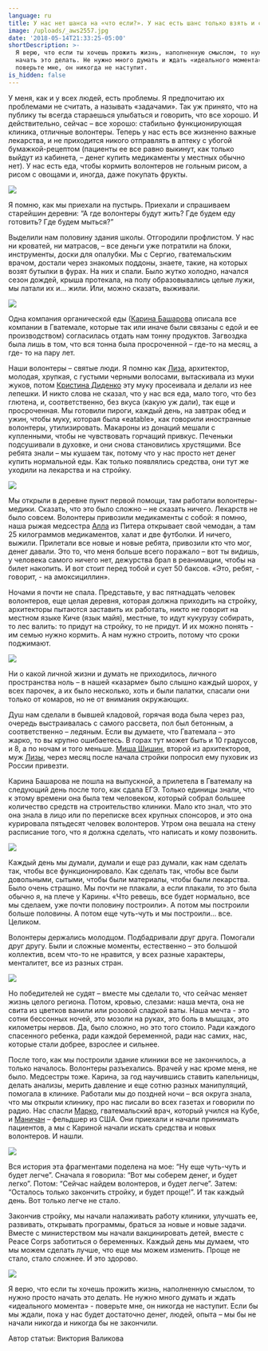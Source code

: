 ```yaml
---
language: ru
title: У нас нет шанса на «что если?». У нас есть шанс только взять и сделать.
image: /uploads/_aws2557.jpg
date: '2018-05-14T21:33:25-05:00'
shortDescription: >-
  Я верю, что если ты хочешь прожить жизнь, наполненную смыслом, то нужно просто
  начать это делать. Не нужно много думать и ждать «идеального момента» -
  поверьте мне, он никогда не наступит.
is_hidden: false
---
```

У меня, как и у всех людей, есть проблемы. Я предпочитаю их проблемами не считать, а называть «задачами». Так уж принято, что на публику ты всегда стараешься улыбаться и говорить, что все хорошо. И действительно, сейчас – все хорошо: стабильно функционирующая клиника, отличные волонтеры. Теперь у нас есть все жизненно важные лекарства, и не приходится никого отправлять в аптеку с убогой бумажкой-рецептом (пациенты ее все равно выкинут, как только выйдут из кабинета, – денег купить медикаменты у местных обычно нет). У нас есть еда, чтобы кормить волонтеров не гольным рисом, а рисом с овощами и, иногда, даже покупать фрукты.

![](/uploads/_aws8178.jpg)


Я помню, как мы приехали на пустырь. Приехали и спрашиваем старейшин деревни: “А где волонтеры будут жить? Где будем еду готовить? Где будем мыться?”

Выделили нам половину здания школы. Отгородили профлистом. У нас ни кроватей, ни матрасов, – все деньги уже потратили на блоки, инструменты, доски для опалубки. Мы с Сергио, гватемальским врачом, достали через знакомых поддоны, знаете, такие, на которых возят бутылки в фурах. На них и спали. Было жутко холодно, начался сезон дождей, крыша протекала, на полу образовывались целые лужи, мы латали их и… жили. Или, можно сказать, выживали.

![](/uploads/l35a4111-fb.jpg)

Одна компания органической еды ([Карина Башарова](https://vk.com/kr.basharova) описала все компании в Гватемале, которые так или иначе были связаны с едой и ее производством) согласилась отдать нам тонну продуктов. Загвоздка была лишь в том, что вся тонна была просроченной – где-то на месяц, а где- то на пару лет.


Наши волонтеры – святые люди. Я помню как [Лиза](https://vk.com/liz.shishina), архитектор, молодая, хрупкая, с густыми черными волосами, вытаскивала из муки жуков, потом [Кристина Диденко](https://vk.com/id139159653) эту муку просеивала и делали из нее лепешки. И никто слова не сказал, что у нас вся еда, мало того, что без глютена, и, соответственно, без вкуса (какую уж дали), так еще и просроченная. Мы готовили пироги, каждый день, на завтрак обед и ужин, чтобы муку, которая была «eatable», как говорили иностранные волонтеры, утилизировать. Макароны из донаций мешали с купленными, чтобы не чувствовать горчащий привкус. Печеньки подсушивали в духовке, и они снова становились хрустящими. Все ребята знали – мы кушаем так, потому что у нас просто нет денег купить нормальной еды. Как только появлялись средства, они тут же уходили на лекарства и на стройку.

![](/uploads/l35a1334-livejournal.jpg)

Мы открыли в деревне пункт первой помощи, там работали волонтеры-медики. Сказать, что это было сложно – не сказать ничего. Лекарств не было совсем. Волонтеры привозили медикаменты с собой: я помню, наша рыжая медсестра [Алла](https://vk.com/id2064116) из Питера открывает свой чемодан, а там 25 килограммов медикаментов, халат и две футболки. И ничего, выжили. Прилетали все новые и новые ребята, привозили кто что мог, денег давали. Это то, что меня больше всего поражало – вот ты видишь, у человека самого ничего нет, дежурства брал в реанимации, чтобы на билет накопить. И вот стоит перед тобой и сует 50 баксов. «Это, ребят, - говорит, - на амоксициллин».

Ночами я почти не спала. Представьте, у вас пятнадцать человек волонтеров, еще целая деревня, которая должна приходить на стройку, архитекторы пытаются заставить их работать, никто не говорит на местном языке Киче (язык майя), местные, то идут кукурузу собирать, то лес валить: то придут на стройку, то не придут. И их можно понять - им семью нужно кормить. А нам нужно строить, потому что сроки поджимают.

![](/uploads/l35a2846-fb.jpg)

Ни о какой личной жизни и думать не приходилось, личного пространства ноль – в нашей «казарме» было слышно каждый шорох, у всех парочек, а их было несколько, хоть и были палатки, спасали они только от комаров, но не от внимания окружающих.

Душ нам сделали в бывшей кладовой, горячая вода была через раз, очередь выстраивалась с самого рассвета, пол был бетонным, а соответственно – ледяным. Если вы думаете, что Гватемала – это жарко, то вы крупно ошибаетесь. В горах тут может быть и 10 градусов, и 8, а по ночам и того меньше. [Миша Шишин](https://vk.com/id2103608), второй из архитекторов, муж [Лизы](https://vk.com/liz.shishina), через месяц после начала стройки попросил ему пуховик из России привезти.

Карина Башарова не пошла на выпускной, а прилетела в Гватемалу на следующий день после того, как сдала ЕГЭ. Только единицы знали, что к этому времени она была тем человеком, который собрал большее количество средств на строительство клиники. Мало кто знал, что это она знала в лицо или по переписке всех крупных спонсоров, и это она курировала пятьдесят человек волонтеров. Утром она вешала на стену расписание того, что я должна сделать, что написать и кому позвонить.

![](/uploads/l35a0344-livejournal.jpg)

Каждый день мы думали, думали и еще раз думали, как нам сделать так, чтобы все функционировало. Как сделать так, чтобы все были довольными, сытыми, чтобы были материалы, чтобы были лекарства. Было очень страшно. Мы почти не плакали, а если плакали, то это была обычно я, на плече у Карины. «Что ревешь, все будет нормально, все мы сделаем, уже почти половину построили». А потом мы построили больше половины. А потом еще чуть-чуть и мы построили… все. Целиком.

Волонтеры держались молодцом. Подбадривали друг друга. Помогали друг другу. Были и сложные моменты, естественно – это большой коллектив, всем что-то не нравится, у всех разные характеры, менталитет, все из разных стран.

![](/uploads/l35a2891-edit-livejournal.jpg)

Но победителей не судят – вместе мы сделали то, что сейчас меняет жизнь целого региона. Потом, кровью, слезами: наша мечта, она не свита из цветков ванили или розовой сладкой ваты. Наша мечта - это сотни бессонных ночей, это мозоли на руках, это боль в мышцах, это километры нервов. Да, было сложно, но это того стоило. Ради каждого спасенного ребенка, ради каждой беременной, ради нас самих, нас, которые стали добрее, взрослее и сильнее.


После того, как мы построили здание клиники все не закончилось, а только началось. Волонтеры разъехались. Врачей у нас кроме меня, не было. Медсестры тоже. Карина, за год научившись ставить капельницы, делать анализы, мерить давление и еще сотню разных манипуляций, помогала в клинике. Работали мы до поздней ночи – вся округа знала, что мы открыли клинику, про нас писали во всех газетах и говорили по радио. Нас спасли [Марко](https://www.facebook.com/marcoeduardo.jacintoalonzo), гватемальский врач, который учился на Кубе, и [Маничан](https://www.facebook.com/manichanh.ratts) – фельдшер из США. Они приехали и начали принимать пациентов, а мы с Кариной начали искать средства и новых волонтеров. И нашли.

![](/uploads/0q4a3585.jpg)

Вся история эта фрагментами поделена на мое: “Ну еще чуть-чуть и будет легче”. Сначала я говорила: “Вот мы соберем денег, и будет легко”. Потом: “Сейчас найдем волонтеров, и будет легче”. Затем: “Осталось только закончить стройку, и будет проще!”. И так каждый день. Вот только легче не стало.

Закончив стройку, мы начали налаживать работу клиники, улучшать ее, развивать, открывать программы, браться за новые и новые задачи. Вместе с министерством мы начали вакцинировать детей, вместе с Peace Corps заботиться о беременных. Каждый день мы думаем, что мы можем сделать лучше, что еще мы можем изменить. Проще не стало, стало сложнее. И это здорово.

![](/uploads/0q4a6434.jpg)

Я верю, что если ты хочешь прожить жизнь, наполненную смыслом, то нужно просто начать это делать. Не нужно много думать и ждать «идеального момента» - поверьте мне, он никогда не наступит. Если бы мы ждали, пока у нас будет достаточно денег, людей, опыта – мы бы не начали никогда и никогда бы не закончили.

Автор статьи: Виктория Валикова
